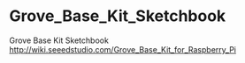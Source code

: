 # Grove_Base_Kit_Sketchbook
Grove Base Kit Sketchbook http://wiki.seeedstudio.com/Grove_Base_Kit_for_Raspberry_Pi
